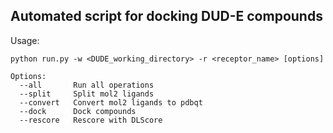 ## Automated script for docking DUD-E compounds

Usage:
```
python run.py -w <DUDE_working_directory> -r <receptor_name> [options]

Options:
  --all       Run all operations
  --split     Split mol2 ligands
  --convert   Convert mol2 ligands to pdbqt
  --dock      Dock compounds
  --rescore   Rescore with DLScore
```
